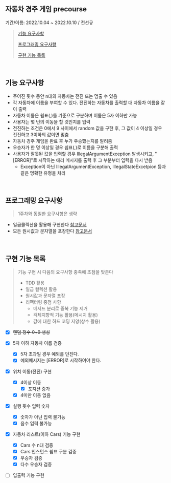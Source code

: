 ## 자동차 경주 게임 precourse

기간/이름: 2022.10.04 ~ 2022.10.10 / 전선규

> [기능 요구사항](#기능-요구사항)
>
> [프로그래밍 요구사항](#프로그래밍-요구사항)
>
> [구현 기능 목록](#구현-기능-목록)

<br>

## 기능 요구사항

- 주어진 횟수 동안 n대의 자동차는 전진 또는 멈출 수 있음
- 각 자동차에 이름을 부여할 수 있다. 전진하는 자동차를 출력할 대 자동차 이름을 같이 출력
- 자동차 이름은 쉼표(,)를 기준으로 구분하며 이름은 5자 이하만 가능
- 사용자는 몇 번의 이동을 할 것인지를 입력
- 전진하는 조건은 0에서 9 사이에서 random 값을 구한 후, 그 값이 4 이상일 경우 전진하고 3이하의 값이면 멈춤
- 자동차 경주 게임을 완료 후 누가 우승했는지를 알려줌
- 우승자가 한 명 이상일 경우 쉼표(,)로 이름을 구분해 출력
- 사용자가 잘못된 값을 입력할 경우 IllegalArgumentException 발생시키고, "[ERROR]"로 시작하는 에러 메시지를 출력 후 그 부분부터 입력을 다시 받음
  - Exception이 아닌 IllegalArgumentException, IllegalStateExcetpion 등과 같은 명확한 유형을 처리

<br>

## 프로그래밍 요구사항

> 1주차와 동일한 요구사항은 생략

- 일급콜렉션을 활용해 구현한다 [참고문서](https://developerfarm.wordpress.com/2012/02/01/object_calisthenics_/)
- 모든 원시값과 문자열을 포장한다 [참고문서](https://developerfarm.wordpress.com/2012/01/27/object_calisthenics_4/)

<br>

## 구현 기능 목록

> 기능 구현 시 다음의 요구사항 충족에 초점을 맞춘다
>
> - TDD 활용
> - 일급 컬렉션 활용
> - 원시값과 문자열 포장
> - 리팩터링 중점 사항
>   - 메서드 분리로 중복 기능 제거
>   - 객체지향적 기능 활용(메시지 활용)
>   - 값에 대한 하드 코딩 지양(상수 활용)

- [x] ~~랜덤 정수 0~9 생성~~
- [x] 5자 이하 자동차 이름 검증
  - [x] 5자 초과일 경우 예외를 던진다.
  - [x] 예외메시지는 [ERROR]로 시작하여야 한다.

- [x] 위치 이동(전진) 구현
  - [x] 4이상 이동
    - [x] 포지션 증가
  - [x] 4미만 이동 없음

- [x] 실행 횟수 입력 숫자
  - [x] 숫자가 아닌 입력 불가능
  - [x] 음수 입력 불가능

- [x] 자동차 리스트(이하 Cars) 기능 구현
  - [x] Cars 수 n대 검증
  - [x] Cars 인스턴스 쉼표 구분 검증
  - [x] 우승자 검증
  - [x] 다수 우승자 검증
- [ ] 입출력 기능 구현



